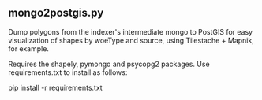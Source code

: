 mongo2postgis.py
----------------

Dump polygons from the indexer's intermediate mongo to PostGIS for easy visualization of shapes by woeType and source, using Tilestache + Mapnik, for example.

Requires the shapely, pymongo and psycopg2 packages. Use requirements.txt to install as follows:

  pip install -r requirements.txt

